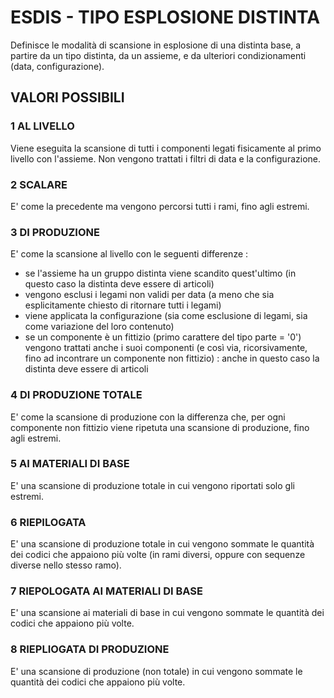 # ESDIS     -  TIPO ESPLOSIONE DISTINTA
Definisce le modalità di scansione in esplosione di una distinta base, a partire da un tipo distinta, da un assieme, e
da ulteriori condizionamenti (data, configurazione).

## VALORI POSSIBILI

### 1 AL LIVELLO
Viene eseguita la scansione di tutti i componenti legati fisicamente al primo livello con l'assieme. Non vengono
trattati i filtri di data e la configurazione.

### 2 SCALARE
E' come la precedente ma vengono percorsi tutti i rami, fino agli estremi.

### 3 DI PRODUZIONE
E' come la scansione al livello con le seguenti differenze : 
-    se l'assieme ha un gruppo distinta viene scandito quest'ultimo (in questo caso la distinta deve essere di
     articoli)
-    vengono esclusi i legami non validi per data (a meno che sia esplicitamente chiesto di ritornare tutti i legami)
-    viene applicata la configurazione (sia come esclusione di legami, sia come variazione del loro contenuto)
-    se un componente è un fittizio (primo carattere del tipo parte = '0') vengono trattati anche i suoi componenti (e
     così via, ricorsivamente, fino ad incontrare un componente non fittizio) :  anche in questo caso la distinta deve
     essere di articoli

### 4 DI PRODUZIONE TOTALE
E' come la scansione di produzione con la differenza che, per ogni componente non fittizio viene ripetuta una scansione
di produzione, fino agli estremi.

### 5 AI MATERIALI DI BASE
E' una scansione di produzione totale in cui vengono riportati solo gli estremi.

### 6 RIEPILOGATA
E' una scansione di produzione totale in cui vengono sommate le quantità dei codici che appaiono più volte (in rami
diversi, oppure con sequenze diverse nello stesso ramo).

### 7 RIEPOLOGATA AI MATERIALI DI BASE
E' una scansione ai materiali di base in cui vengono sommate le quantità dei codici che appaiono più volte.

### 8 RIEPLIOGATA DI PRODUZIONE
E' una scansione di produzione (non totale) in cui vengono sommate le quantità dei codici che appaiono più volte.
